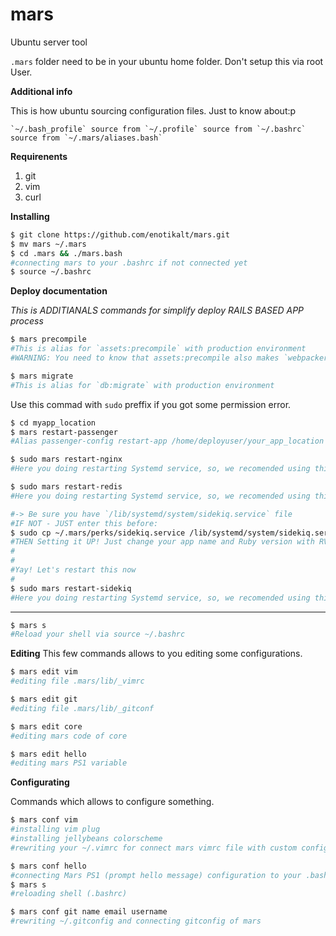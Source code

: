 # mars
Ubuntu server tool

`.mars` folder need to be in your ubuntu home folder. Don't setup this via root User.

**Additional info**

This is how ubuntu sourcing configuration files.
Just to know about:p

```
`~/.bash_profile` source from `~/.profile` source from `~/.bashrc` source from `~/.mars/aliases.bash`
```

**Requirenents**
1. git
2. vim
3. curl


**Installing**

```bash
$ git clone https://github.com/enotikalt/mars.git
$ mv mars ~/.mars
$ cd .mars && ./mars.bash
#connecting mars to your .bashrc if not connected yet
$ source ~/.bashrc
```

**Deploy documentation**



_This is ADDITIANALS commands for simplify deploy RAILS BASED APP process_
```bash
$ mars precompile
#This is alias for `assets:precompile` with production environment 
#WARNING: You need to know that assets:precompile also makes `webpacker:compile` even if you don't using sprockets gem!
```

```bash
$ mars migrate
#This is alias for `db:migrate` with production environment
```

Use this commad with `sudo` preffix if you got some permission error.

```bash
$ cd myapp_location
$ mars restart-passenger
#Alias passenger-config restart-app /home/deployuser/your_app_location
```

```bash
$ sudo mars restart-nginx
#Here you doing restarting Systemd service, so, we recomended using this with sudo preffix
```

```bash
$ sudo mars restart-redis
#Here you doing restarting Systemd service, so, we recomended using this with sudo preffix
```

```bash
#-> Be sure you have `/lib/systemd/system/sidekiq.service` file
#IF NOT - JUST enter this before:
$ sudo cp ~/.mars/perks/sidekiq.service /lib/systemd/system/sidekiq.service
#THEN Setting it UP! Just change your app name and Ruby version with RVM gemset inside `sidekiq.service` file.
#
#
#Yay! Let's restart this now
# 
$ sudo mars restart-sidekiq
#Here you doing restarting Systemd service, so, we recomended using this with sudo preffix
```

----------------------------------------------------------

```bash
$ mars s
#Reload your shell via source ~/.bashrc
```

**Editing**
This few commands allows to you editing some configurations.

```bash
$ mars edit vim
#editing file .mars/lib/_vimrc
```

```bash
$ mars edit git
#editing file .mars/lib/_gitconf
```

```bash
$ mars edit core
#editing mars code of core
```

```bash
$ mars edit hello
#editing mars PS1 variable
```

**Configurating**

Commands which allows to configure something.

```bash
$ mars conf vim
#installing vim plug
#installing jellybeans colorscheme
#rewriting your ~/.vimrc for connect mars vimrc file with custom configuration
```

```bash
$ mars conf hello
#connecting Mars PS1 (prompt hello message) configuration to your .bashrc 
$ mars s
#reloading shell (.bashrc)
```

```bash
$ mars conf git name email username
#rewriting ~/.gitconfig and connecting gitconfig of mars
```
